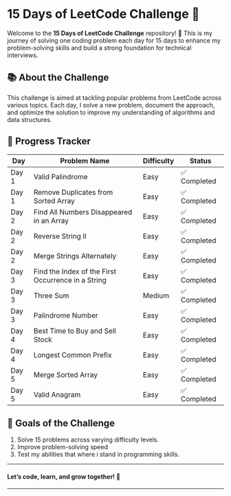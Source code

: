 # 15 Days of LeetCode Challenge 🚀  

Welcome to the **15 Days of LeetCode Challenge** repository! 🎯 This is my journey of solving one coding problem each day for 15 days to enhance my problem-solving skills and build a strong foundation for technical interviews.

## 📚 About the Challenge  
This challenge is aimed at tackling popular problems from LeetCode across various topics. Each day, I solve a new problem, document the approach, and optimize the solution to improve my understanding of algorithms and data structures.

## 🌱 Progress Tracker  
| Day   | Problem Name                | Difficulty | Status        |  
|-------|-----------------------------|------------|---------------|  
| Day 1 | Valid Palindrome            | Easy       | ✅ Completed   |  
| Day 1 | Remove Duplicates from Sorted Array          | Easy       | ✅ Completed   |  
| Day 2 | Find All Numbers Disappeared in an Array    | Easy       | ✅ Completed   |  
| Day 2 | Reverse String II            | Easy       | ✅ Completed  |  
| Day 2 | Merge Strings Alternately          | Easy       | ✅ Completed  |  
| Day 3 | Find the Index of the First Occurrence in a String           | Easy       | ✅ Completed  |  
| Day 3 | Three Sum          | Medium      | ✅ Completed  | 
| Day 3 | Palindrome Number         | Easy  | ✅ Completed  | 
| Day 4 | Best Time to Buy and Sell Stock        | Easy  | ✅ Completed  | 
| Day 4 | Longest Common Prefix       | Easy  | ✅ Completed  |
| Day 5 | Merge Sorted Array        | Easy  | ✅ Completed  | 
| Day 5 | Valid Anagram       | Easy  | ✅ Completed  | 


## 🎯 Goals of the Challenge  
1. Solve 15 problems across varying difficulty levels.  
2. Improve problem-solving speed
3. Test my abilities that where i stand in programming skills.

------------------------------------------

#### Let’s code, learn, and grow together! 🚀  

------------------------------------------
